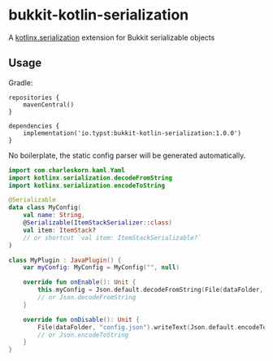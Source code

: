 # bukkit-kotlin-serialization

A [kotlinx.serialization](https://github.com/Kotlin/kotlinx.serialization#kotlin-multiplatform--multi-format-reflectionless-serialization) extension for Bukkit serializable objects

## Usage

Gradle: 
```
repositories {
    mavenCentral()
}

dependencies {
    implementation('io.typst:bukkit-kotlin-serialization:1.0.0')
}
```

No boilerplate, the static config parser will be generated automatically.

```kotlin
import com.charleskorn.kaml.Yaml
import kotlinx.serialization.decodeFromString
import kotlinx.serialization.encodeToString

@Serializable
data class MyConfig(
    val name: String,
    @Serializable(ItemStackSerializer::class)
    val item: ItemStack?
    // or shortcut `val item: ItemStackSerializable?`
)

class MyPlugin : JavaPlugin() {
    var myConfig: MyConfig = MyConfig("", null)

    override fun onEnable(): Unit {
        this.myConfig = Json.default.decodeFromString(File(dataFolder, "config.json").readText())
        // or Json.decodeFromString
    }

    override fun onDisable(): Unit {
        File(dataFolder, "config.json").writeText(Json.default.encodeToString(this.myConfig))
        // or Json.encodeToString
    }
} 
```
